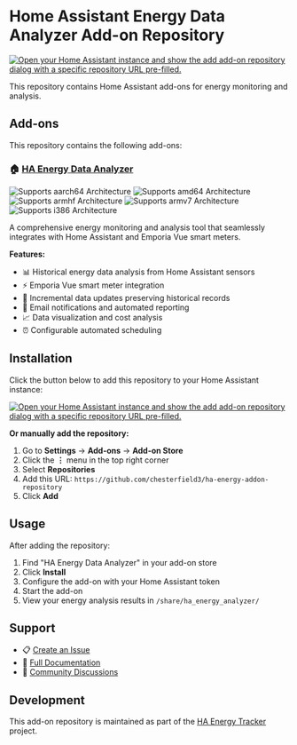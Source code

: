 # Home Assistant Energy Data Analyzer Add-on Repository

[![Open your Home Assistant instance and show the add add-on repository dialog with a specific repository URL pre-filled.](https://my.home-assistant.io/badges/supervisor_add_addon_repository.svg)](https://my.home-assistant.io/redirect/supervisor_add_addon_repository/?repository_url=https%3A%2F%2Fgithub.com%2Fchesterfield3%2Fha-energy-addon-repository)

This repository contains Home Assistant add-ons for energy monitoring and analysis.

## Add-ons

This repository contains the following add-ons:

### 🏠 [HA Energy Data Analyzer](./ha_energy_analyzer)

![Supports aarch64 Architecture][aarch64-shield]
![Supports amd64 Architecture][amd64-shield]
![Supports armhf Architecture][armhf-shield]
![Supports armv7 Architecture][armv7-shield]
![Supports i386 Architecture][i386-shield]

A comprehensive energy monitoring and analysis tool that seamlessly integrates with Home Assistant and Emporia Vue smart meters.

**Features:**
- 📊 Historical energy data analysis from Home Assistant sensors
- ⚡ Emporia Vue smart meter integration
- 🔄 Incremental data updates preserving historical records
- 📧 Email notifications and automated reporting
- 📈 Data visualization and cost analysis
- ⏰ Configurable automated scheduling

## Installation

Click the button below to add this repository to your Home Assistant instance:

[![Open your Home Assistant instance and show the add add-on repository dialog with a specific repository URL pre-filled.](https://my.home-assistant.io/badges/supervisor_add_addon_repository.svg)](https://my.home-assistant.io/redirect/supervisor_add_addon_repository/?repository_url=https%3A%2F%2Fgithub.com%2Fchesterfield3%2Fha-energy-addon-repository)

**Or manually add the repository:**

1. Go to **Settings** → **Add-ons** → **Add-on Store**
2. Click the **⋮** menu in the top right corner
3. Select **Repositories**
4. Add this URL: `https://github.com/chesterfield3/ha-energy-addon-repository`
5. Click **Add**

## Usage

After adding the repository:

1. Find "HA Energy Data Analyzer" in your add-on store
2. Click **Install**
3. Configure the add-on with your Home Assistant token
4. Start the add-on
5. View your energy analysis results in `/share/ha_energy_analyzer/`

## Support

- 📋 [Create an Issue](https://github.com/chesterfield3/HA_Energy_Tracker/issues) 
- 📖 [Full Documentation](https://github.com/chesterfield3/HA_Energy_Tracker)
- 💬 [Community Discussions](https://github.com/chesterfield3/HA_Energy_Tracker/discussions)

## Development

This add-on repository is maintained as part of the [HA Energy Tracker](https://github.com/chesterfield3/HA_Energy_Tracker) project.

[aarch64-shield]: https://img.shields.io/badge/aarch64-yes-green.svg
[amd64-shield]: https://img.shields.io/badge/amd64-yes-green.svg  
[armhf-shield]: https://img.shields.io/badge/armhf-yes-green.svg
[armv7-shield]: https://img.shields.io/badge/armv7-yes-green.svg
[i386-shield]: https://img.shields.io/badge/i386-yes-green.svg